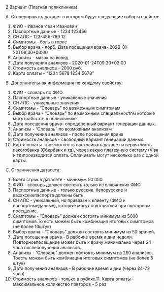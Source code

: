 2 Вариант (Платная поликлиника)

A. Сгенерировать датасет в котором будут следующие наборы свойств:

1. ФИО - Иванов Иван Иванович
2. Паспортные данные - 1234 123456
3. СНИЛС - 123-456-789 12
4. Симптомы - боль в горле
5. Выбор врача - лор6. Дата посещения врача- 2020-01-22T08:30+03:00
7. Анализы - мазок на ковид
8. Дата получения анализов - 2020-01-24T09:30+03:00
9. Стоимость анализов - 2000 руб.
10. Карта оплаты - “1234 5678 1234 5678”

B. Дополнительная информация по каждому свойству:

1. ФИО - словарь по ФИО.
2. Паспортные данные - уникальные значения
3. СНИЛС - уникальные значения
4. Симптомы - ”Словарь” по возможным симптомам
5. Выбор врача - ”Словарь” по возможным специальностям которые могутработать в поликлинике
6. Дата посещения врача- определенный вариант генерации данных.
7. Анализы - ”Словарь” по возможным анализам
8. Дата получения анализов - после посещения врача
9. Стоимость анализов - свободный вариант генерации данных.
10. Карта оплаты - возможность настраивать датасет и вероятность какогобанка (Сбербанк и тд), через какую платежную систему (Visa и тд)производится оплата. Оплачивать могут несколько раз с одной карты.

C. Ограничения датасета:

1. Всего строк в датасете - минимум 50 000.
2. ФИО - словарь должен состоять только из славянских ФИО
3. Паспортные данные - только русские, белорусские и казахскиепаспорта должны быть.
4. СНИЛС - уникальный, но привязан к клиенту (ФИО и паспортныеданные), которые могут повторяться при повторном посещение.
5. Симптомы - ”Словарь” должен состоять минимум из 5000 симптомов.То есть можем быть комбинация итоговых симптомов (не более 10штук)
6. Выбор врача - ”Словарь” должен состоять минимум из 50 врачей.
7. Дата посещения врача - В рабочие время и дни недели. Повторноепосещение может быть к врачу минимально через 24 часа послеполучения анализов.
8. Анализы - ”Словарь” должен состоять минимум из 250 анализов. Тоесть можем быть комбинация итоговых симптомов (не более 5 штук)
9. Дата получения анализов - В рабочие время и дни (через 24-72 часа).
10. Стоимость анализов - только в рублях.11. Карта оплаты - максимальное количество повторов - 5 раз
